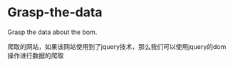 # Grasp-the-data
Grasp the data about the bom.

爬取的网站，如果该网站使用到了jquery技术，那么我们可以使用jquery的dom操作进行数据的爬取
